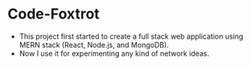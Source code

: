 # Code-Foxtrot

* This project first started to create a full stack web application using MERN stack (React, Node.js, and MongoDB).
* Now I use it for experimenting any kind of network ideas.
